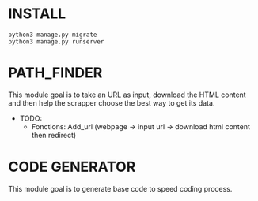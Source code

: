 # INSTALL

```
python3 manage.py migrate
python3 manage.py runserver
```

# PATH_FINDER
This module goal is to take an URL as input, download the HTML content and then help the scrapper
choose the best way to get its data.

* TODO:
    * Fonctions: Add_url (webpage -> input url -> download html content then redirect)


# CODE GENERATOR
This module goal is to generate base code to speed coding process.